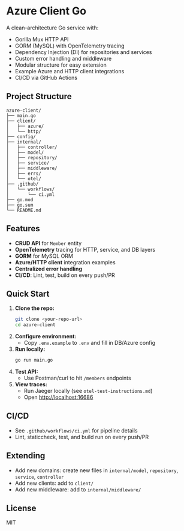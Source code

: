 # Azure Client Go

A clean-architecture Go service with:
- Gorilla Mux HTTP API
- GORM (MySQL) with OpenTelemetry tracing
- Dependency Injection (DI) for repositories and services
- Custom error handling and middleware
- Modular structure for easy extension
- Example Azure and HTTP client integrations
- CI/CD via GitHub Actions

## Project Structure
```
azure-client/
├── main.go
├── client/
│   ├── azure/
│   └── http/
├── config/
├── internal/
│   ├── controller/
│   ├── model/
│   ├── repository/
│   ├── service/
│   ├── middleware/
│   ├── errs/
│   └── otel/
├── .github/
│   └── workflows/
│       └── ci.yml
├── go.mod
├── go.sum
└── README.md
```

## Features
- **CRUD API** for `Member` entity
- **OpenTelemetry** tracing for HTTP, service, and DB layers
- **GORM** for MySQL ORM
- **Azure/HTTP client** integration examples
- **Centralized error handling**
- **CI/CD**: Lint, test, build on every push/PR

## Quick Start
1. **Clone the repo:**
   ```sh
   git clone <your-repo-url>
   cd azure-client
   ```
2. **Configure environment:**
   - Copy `.env.example` to `.env` and fill in DB/Azure config
3. **Run locally:**
   ```sh
   go run main.go
   ```
4. **Test API:**
   - Use Postman/curl to hit `/members` endpoints
5. **View traces:**
   - Run Jaeger locally (see `otel-test-instructions.md`)
   - Open [http://localhost:16686](http://localhost:16686)

## CI/CD
- See `.github/workflows/ci.yml` for pipeline details
- Lint, staticcheck, test, and build run on every push/PR

## Extending
- Add new domains: create new files in `internal/model`, `repository`, `service`, `controller`
- Add new clients: add to `client/`
- Add new middleware: add to `internal/middleware/`

## License
MIT
